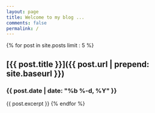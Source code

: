 ```yaml
---
layout: page
title: Welcome to my blog ...
comments: false
permalink: /
---
```

{% for post in site.posts limit : 5 %}
## [{{ post.title }}]({{ post.url | prepend: site.baseurl }})
### {{ post.date | date: "%b %-d, %Y" }}
 {{ post.excerpt }}
{% endfor %}
